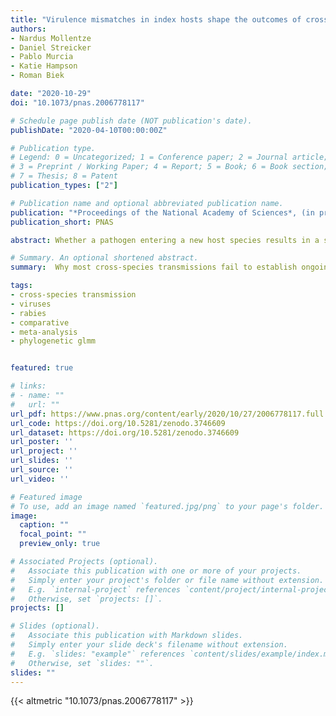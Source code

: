 ```yaml
---
title: "Virulence mismatches in index hosts shape the outcomes of cross-species transmission"
authors:
- Nardus Mollentze
- Daniel Streicker
- Pablo Murcia
- Katie Hampson
- Roman Biek

date: "2020-10-29"
doi: "10.1073/pnas.2006778117"

# Schedule page publish date (NOT publication's date).
publishDate: "2020-04-10T00:00:00Z"

# Publication type.
# Legend: 0 = Uncategorized; 1 = Conference paper; 2 = Journal article;
# 3 = Preprint / Working Paper; 4 = Report; 5 = Book; 6 = Book section;
# 7 = Thesis; 8 = Patent
publication_types: ["2"]

# Publication name and optional abbreviated publication name.
publication: "*Proceedings of the National Academy of Sciences*, (in press)"
publication_short: PNAS

abstract: Whether a pathogen entering a new host species results in a single infection or in onward transmission, and potentially an outbreak, depends upon the progression of infection in the index case. Although index infections are rarely observable in nature, experimental inoculations of pathogens into novel host species provide a rich and largely unexploited data source for meta-analyses to identify the host and pathogen determinants of variability in infection outcomes. We analysed the progressions of 514 experimental cross-species inoculations of rabies virus, a widespread zoonosis which in nature exhibits both dead end infections and varying levels of sustained transmission in novel hosts. Inoculations originating from bats rather than carnivores, and from warmer to cooler-bodied species caused infections with shorter incubation periods that were associated with diminished virus excretion. Inoculations between distantly related hosts tended to result in shorter clinical disease periods, which are also expected to impede onward transmission. All effects were modulated by infection dose. Taken together, these results suggest that as host species become more dissimilar, increased virulence might act as a limiting factor preventing onward transmission. These results can explain observed constraints on rabies virus host shifts, describe a previously unrecognised role of host body temperature, and provide a potential explanation for host shifts being less likely between genetically distant species. More generally, our study highlights meta-analyses of experimental infections as a tractable approach to quantify the complex interactions between virus, reservoir, and novel host that shape the outcome of cross-species transmission.

# Summary. An optional shortened abstract.
summary:  Why most cross-species transmissions fail to establish ongoing transmission in the newly infected species remains poorly understood. Examining cross-species inoculations involving rabies, we show that mismatches in virulence which are predictable from host and viral factors make sustained transmission in the novel host less likely. These mechanistic insights help to explain and predict host shift events and highlight meta-analyses of existing experimental inoculation data as a powerful and generalisable approach for understanding the dynamics of index infections in novel species.

tags:
- cross-species transmission
- viruses
- rabies
- comparative
- meta-analysis
- phylogenetic glmm


featured: true

# links:
# - name: ""
#   url: ""
url_pdf: https://www.pnas.org/content/early/2020/10/27/2006778117.full.pdf
url_code: https://doi.org/10.5281/zenodo.3746609
url_dataset: https://doi.org/10.5281/zenodo.3746609
url_poster: ''
url_project: ''
url_slides: ''
url_source: ''
url_video: ''

# Featured image
# To use, add an image named `featured.jpg/png` to your page's folder. 
image:
  caption: ""
  focal_point: ""
  preview_only: true

# Associated Projects (optional).
#   Associate this publication with one or more of your projects.
#   Simply enter your project's folder or file name without extension.
#   E.g. `internal-project` references `content/project/internal-project/index.md`.
#   Otherwise, set `projects: []`.
projects: []

# Slides (optional).
#   Associate this publication with Markdown slides.
#   Simply enter your slide deck's filename without extension.
#   E.g. `slides: "example"` references `content/slides/example/index.md`.
#   Otherwise, set `slides: ""`.
slides: ""
---
```


{{< altmetric "10.1073/pnas.2006778117" >}}